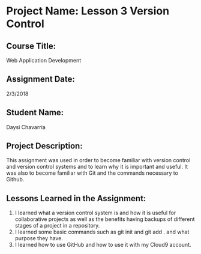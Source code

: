 # Project Name:  Lesson 3 Version Control


## Course Title:
Web Application Development

## Assignment Date:  
2/3/2018

## Student Name:  
Daysi Chavarria

## Project Description:
This assignment was used in order to become familiar with version control and version control systems and to learn why it is important and useful. It was also to become familiar with Git and the commands necessary to Github.

## Lessons Learned in the Assignment:
1. I learned what a version control system is and how it is useful for collaborative projects as well as the benefits having backups of different stages of a project in a repository.
2. I learned some basic commands such as git init and git add . and what purpose they have.
3. I learned how to use GitHub and how to use it with my Cloud9 account.

